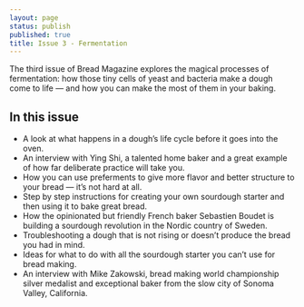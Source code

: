 ```yaml
---
layout: page
status: publish
published: true
title: Issue 3 - Fermentation
---
```


The third issue of Bread Magazine explores the magical processes of fermentation: how those tiny cells of yeast and bacteria make a dough come to life — and how you can make the most of them in your baking.

## In this issue

-   A look at what happens in a dough’s life cycle before it goes into the oven.
-   An interview with Ying Shi, a talented home baker and a great example of how far deliberate practice will take you.
-   How you can use preferments to give more flavor and better structure to your bread — it’s not hard at all.
-   Step by step instructions for creating your own sourdough starter and then using it to bake great bread.
-   How the opinionated but friendly French baker Sebastien Boudet is building a sourdough revolution in the Nordic country of Sweden.
-   Troubleshooting a dough that is not rising or doesn’t produce the bread you had in mind.
-   Ideas for what to do with all the sourdough starter you can’t use for bread making.
-   An interview with Mike Zakowski, bread making world championship silver medalist and exceptional baker from the slow city of Sonoma Valley, California.
